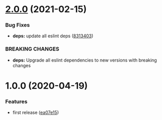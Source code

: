 # [2.0.0](https://github.com/eclass/eslint-config-react/compare/v1.0.0...v2.0.0) (2021-02-15)


### Bug Fixes

* **deps:** update all eslint deps ([8313403](https://github.com/eclass/eslint-config-react/commit/8313403169d05f000d3f1ac02548cff6d6c26ee4))


### BREAKING CHANGES

* **deps:** Upgrade all eslint dependencies to new versions with breaking changes

# 1.0.0 (2020-04-19)


### Features

* first release ([ea07e15](https://github.com/eclass/eslint-config-react/commit/ea07e1503c5169de21001cf09abb840860fc2af5))
